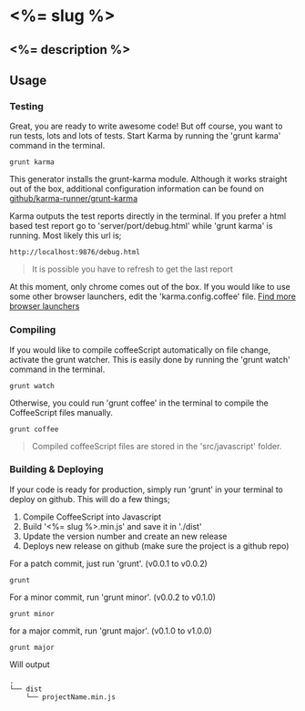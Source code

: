 # <%= slug %>
## <%= description %>

## Usage

### Testing
Great, you are ready to write awesome code! But off course, you want to run tests, lots and lots of tests. Start Karma by running the 'grunt karma' command in the terminal.
```
grunt karma
```

This generator installs the grunt-karma module. Although it works straight out of the box, additional configuration information can be found on [github/karma-runner/grunt-karma](https://github.com/karma-runner/grunt-karma)

Karma outputs the test reports directly in the terminal. If you prefer a html based test report go to 'server/port/debug.html' while 'grunt karma' is running. Most likely this url is;

```
http://localhost:9876/debug.html
```

> It is possible you have to refresh to get the last report

At this moment, only chrome comes out of the box. If you would like to use some other browser launchers, edit the 'karma.config.coffee' file. 
[Find more browser launchers](https://npmjs.org/browse/keyword/karma-launcher)

### Compiling
If you would like to compile coffeeScript automatically on file change, activate the grunt watcher. This is easily done by running the 'grunt watch' command in the terminal.

```
grunt watch
```

Otherwise, you could run 'grunt coffee' in the terminal to compile the CoffeeScript files manually.

```
grunt coffee
```

> Compiled coffeeScript files are stored in the 'src/javascript' folder.

### Building & Deploying
If your code is ready for production, simply run 'grunt' in your terminal to deploy on github. This will do a few things;

 1. Compile CoffeeScript into Javascript
 2. Build '<%= slug %>.min.js' and save it in './dist'
 3. Update the version number and create an new release
 4. Deploys new release on github (make sure the project is a github repo)

For a patch commit, just run 'grunt'. (v0.0.1 to v0.0.2)

```
grunt
```

For a minor commit, run 'grunt minor'. (v0.0.2 to v0.1.0)

```
grunt minor
```

for a major commit, run 'grunt major'. (v0.1.0 to v1.0.0)

```
grunt major
```

Will output

    .
    └── dist
        └── projectName.min.js